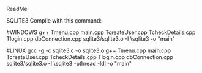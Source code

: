 ReadMe

SQLITE3
Compile with this command:

#WINDOWS
g++ Tmenu.cpp main.cpp TcreateUser.cpp TcheckDetails.cpp Tlogin.cpp dbConnection.cpp sqlite3/sqlite3.o -I \sqlite3  -o "main"

#LINUX
gcc -g -c sqlite3.c -o sqlite3.o
g++ Tmenu.cpp main.cpp TcreateUser.cpp TcheckDetails.cpp Tlogin.cpp dbConnection.cpp sqlite3/sqlite3.o -I \sqlite3 -pthread -ldl -o "main"